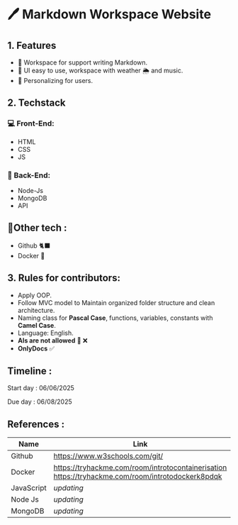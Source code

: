 # 🖊️ Markdown Workspace Website

## 1. Features

- 📝 Workspace for support writing Markdown.
- 🎵 UI easy to use, workspace with weather 🌦️ and music.
- 💁 Personalizing for users.

## 2. Techstack

### 💻 Front-End:

- HTML
- CSS
- JS

### 💾 Back-End:

- Node-Js
- MongoDB
- API

## 📠Other tech :

- Github 🐈‍⬛
- Docker 🐳

## 3. Rules for contributors:

- Apply OOP.
- Follow MVC model to Maintain organized folder structure and clean architecture.
- Naming class for **Pascal Case**, functions, variables, constants with **Camel Case**.
- Language: English.
- **AIs are not allowed** 🤖 ❌
- **OnlyDocs** ✅

## Timeline :

Start day : 06/06/2025 

Due day : 06/08/2025 

## References :

| **Name** | **Link** |
| --- | --- |
| Github | https://www.w3schools.com/git/ |
| Docker | https://tryhackme.com/room/introtocontainerisation https://tryhackme.com/room/introtodockerk8pdqk |
| JavaScript | *updating* |
| Node Js | *updating* |
| MongoDB | *updating* |
